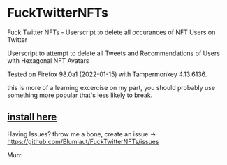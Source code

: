 # FuckTwitterNFTs
Fuck Twitter NFTs - Userscript to delete all occurances of NFT Users on Twitter 

Userscript to attempt to delete all Tweets and Recommendations of Users with Hexagonal NFT Avatars

Tested on Firefox 98.0a1 (2022-01-15) with Tampermonkey 4.13.6136.


this is more of a learning excercise on my part, you should probably use something more popular that's less likely to break.

## [install here](https://github.com/Blumlaut/FuckTwitterNFTs/raw/main/FTNFTs.user.js)



Having Issues? throw me a bone, create an issue -> https://github.com/Blumlaut/FuckTwitterNFTs/issues


Murr.
